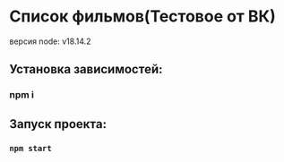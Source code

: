 # Список фильмов(Тестовое от ВК)

версия node: v18.14.2

## Установка зависимостей:

### npm i

## Запуск проекта:

### `npm start`
